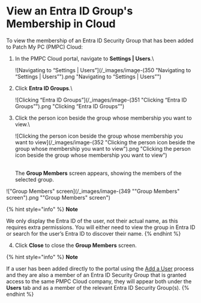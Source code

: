 # View an Entra ID Group's Membership in Cloud

To view the membership of an Entra ID Security Group that has been added to Patch My PC (PMPC) Cloud:

1.  In the PMPC Cloud portal, navigate to **Settings | Users**.\


    ![Navigating to “Settings | Users”](/_images/image-(350 "Navigating to “Settings | Users”").png "Navigating to “Settings | Users”")


2.  Click **Entra ID Groups**.\


    ![Clicking “Entra ID Groups”](/_images/image-(351 "Clicking “Entra ID Groups”").png "Clicking “Entra ID Groups”")


3.  Click the person icon beside the group whose membership you want to view.\


    ![Clicking the person icon beside the group whose membership you want to view](/_images/image-(352 "Clicking the person icon beside the group whose membership you want to view").png "Clicking the person icon beside the group whose membership you want to view")

    \
    The **Group Members** screen appears, showing the members of the selected group.

![&#x22;Group Members&#x22; screen](/_images/image-(349 "&#x22;Group Members&#x22; screen").png "&#x22;Group Members&#x22; screen")

{% hint style="info" %}
**Note**

We only display the Entra ID of the user, not their actual name, as this requires extra permissions. You will either need to view the group in Entra ID or search for the user’s Entra ID to discover their name.
{% endhint %}

4. Click **Close** to close the **Group Members** screen.

{% hint style="info" %}
**Note**

If a user has been added directly to the portal using the [Add a User](../add-a-cloud-user.md) process and they are also a member of an Entra ID Security Group that is granted access to the same PMPC Cloud company, they will appear both under the **Users** tab and as a member of the relevant  Entra ID Security Group(s).
{% endhint %}
